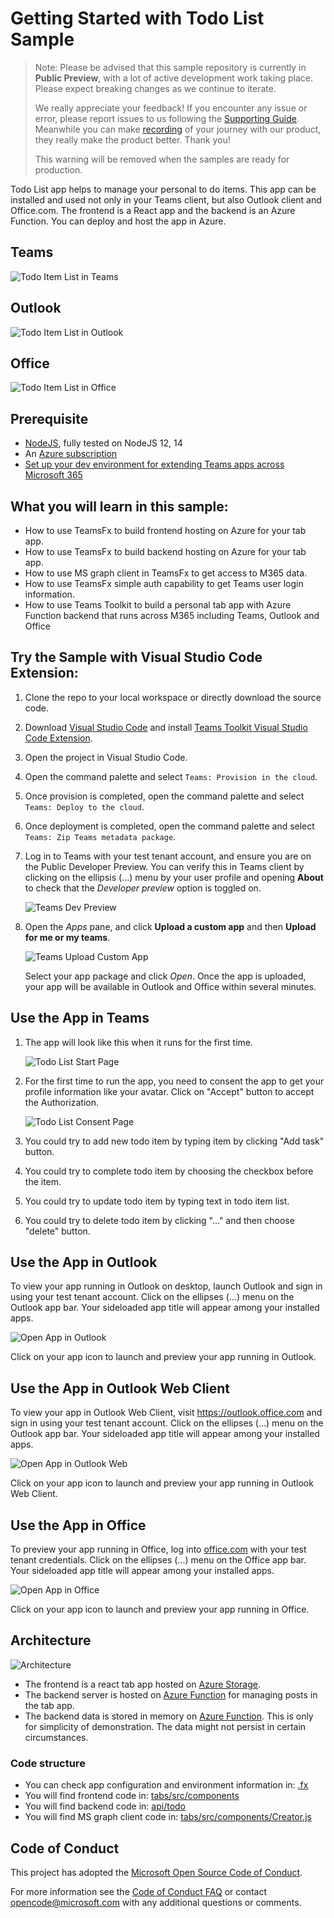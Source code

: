 # Getting Started with Todo List Sample

> Note: Please be advised that this sample repository is currently in **Public Preview**, with a lot of active development work taking place. Please expect breaking changes as we continue to iterate. 
> 
> We really appreciate your feedback! If you encounter any issue or error, please report issues to us following the [Supporting Guide](./../SUPPORT.md). Meanwhile you can make [recording](https://aka.ms/teamsfx-record) of your journey with our product, they really make the product better. Thank you!
>  
> This warning will be removed when the samples are ready for production.

Todo List app helps to manage your personal to do items. This app can be installed and used not only in your Teams client, but also Outlook client and Office.com. The frontend is a React app and the backend is an Azure Function. You can deploy and host the app in Azure.

## Teams

![Todo Item List in Teams](images/todo-list-M365-in-teams.gif)

## Outlook

![Todo Item List in Outlook](images/todo-list-M365-in-outlook.gif)

## Office

![Todo Item List in Office](images/todo-list-M365-in-office.gif)

## Prerequisite
- [NodeJS](https://nodejs.org/en/), fully tested on NodeJS 12, 14
- An [Azure subscription](https://azure.microsoft.com/en-us/free/)
- [Set up your dev environment for extending Teams apps across Microsoft 365](https://aka.ms/teamsfx-m365-apps-prerequisites)

## What you will learn in this sample:

- How to use TeamsFx to build frontend hosting on Azure for your tab app.
- How to use TeamsFx to build backend hosting on Azure for your tab app.
- How to use MS graph client in TeamsFx to get access to M365 data.
- How to use TeamsFx simple auth capability to get Teams user login information.
- How to use Teams Toolkit to build a personal tab app with Azure Function backend that runs across M365 including Teams, Outlook and Office

## Try the Sample with Visual Studio Code Extension:
1. Clone the repo to your local workspace or directly download the source code.
2. Download [Visual Studio Code](https://code.visualstudio.com) and install [Teams Toolkit Visual Studio Code Extension](https://aka.ms/teams-toolkit).
3. Open the project in Visual Studio Code.
4. Open the command palette and select `Teams: Provision in the cloud`. 
5. Once provision is completed, open the command palette and select `Teams: Deploy to the cloud`.
6. Once deployment is completed, open the command palette and select `Teams: Zip Teams metadata package`.
7. Log in to Teams with your test tenant account, and ensure you are on the Public Developer Preview. You can verify this in Teams client by clicking on the ellipsis (...) menu by your user profile and opening **About** to check that the *Developer preview* option is toggled on.

   ![Teams Dev Preview](images/teams-dev-preview.png)
8.  Open the *Apps* pane, and click **Upload a custom app** and then **Upload for me or my teams**.

    ![Teams Upload Custom App](images/teams-upload-custom-app.png)

    Select your app package and click *Open*. Once the app is uploaded, your app will be available in Outlook and Office within several minutes.

## Use the App in Teams

1. The app will look like this when it runs for the first time.

    ![Todo List Start Page](images/start-page.jpg)
2. For the first time to run the app, you need to consent the app to get your profile information like your avatar. Click on "Accept" button to accept the Authorization.

    ![Todo List Consent Page](images/consent-page.jpg)
3. You could try to add new todo item by typing item by clicking "Add task" button.
4. You could try to complete todo item by choosing the checkbox before the item.
5. You could try to update todo item by typing text in todo item list.
6. You could try to delete todo item by clicking "..." and then choose "delete" button.

## Use the App in Outlook
To view your app running in Outlook on desktop, launch Outlook and sign in using your test tenant account. Click on the ellipses (...) menu on the Outlook app bar. Your sideloaded app title will appear among your installed apps.

![Open App in Outlook](images/open-app-in-outlook.jpg)

Click on your app icon to launch and preview your app running in Outlook.

## Use the App in Outlook Web Client
To view your app in Outlook Web Client, visit https://outlook.office.com and sign in using your test tenant account. Click on the ellipses (...) menu on the Outlook app bar. Your sideloaded app title will appear among your installed apps.

![Open App in Outlook Web](images/open-app-in-outlook-web.png)

Click on your app icon to launch and preview your app running in Outlook Web Client.

## Use the App in Office
To preview your app running in Office, log into [office.com](https://www.office.com/) with your test tenant credentials. Click on the ellipses (...) menu on the Office app bar. Your sideloaded app title will appear among your installed apps.

![Open App in Office](images/open-app-in-office.jpg)

Click on your app icon to launch and preview your app running in Office.

## Architecture

![Architecture](images/todo-list-architecture.jpg)
- The frontend is a react tab app hosted on [Azure Storage](https://docs.microsoft.com/en-us/azure/storage/).
- The backend server is hosted on [Azure Function](https://docs.microsoft.com/en-us/azure/azure-functions/) for managing posts in the tab app.
- The backend data is stored in memory on [Azure Function](https://docs.microsoft.com/en-us/azure/azure-functions/). This is only for simplicity of demonstration. The data might not persist in certain circumstances.

### Code structure

- You can check app configuration and environment information in: [.fx](.fx)
- You will find frontend code in: [tabs/src/components](tabs/src/components)
- You will find backend code in: [api/todo](api/todo)
- You will find MS graph client code in: [tabs/src/components/Creator.js](tabs/src/components/Creator.js)

## Code of Conduct
This project has adopted the [Microsoft Open Source Code of Conduct](https://opensource.microsoft.com/codeofconduct/).

For more information see the [Code of Conduct FAQ](https://opensource.microsoft.com/codeofconduct/faq/) or
contact [opencode@microsoft.com](mailto:opencode@microsoft.com) with any additional questions or comments.
